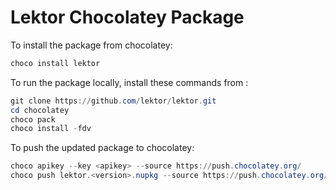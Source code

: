﻿# Lektor Chocolatey Package

To install the package from chocolatey:

```powershell
choco install lektor
```

To run the package locally, install these commands from :

```powershell
git clone https://github.com/lektor/lektor.git
cd chocolatey
choco pack
choco install -fdv
```

To push the updated package to chocolatey:

```powershell
choco apikey --key <apikey> --source https://push.chocolatey.org/
choco push lektor.<version>.nupkg --source https://push.chocolatey.org/
```
